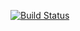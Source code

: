 [![Build Status](https://travis-ci.org/yuicer/yuicer.github.io.svg?branch=hexo)](https://travis-ci.org/yuicer/yuicer.github.io)
